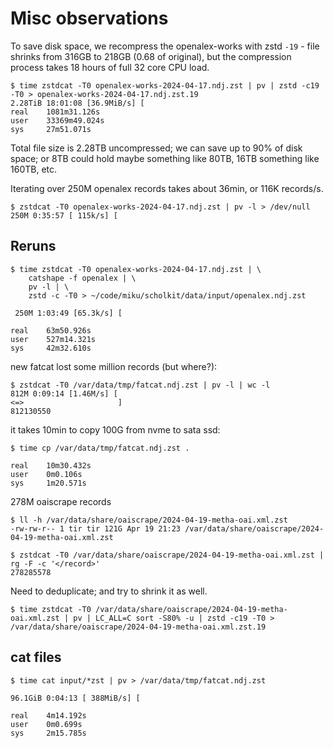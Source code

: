 # Misc observations

To save disk space, we recompress the openalex-works with zstd `-19` - file
shrinks from 316GB to 218GB (0.68 of original), but the compression process
takes 18 hours of full 32 core CPU load.

```
$ time zstdcat -T0 openalex-works-2024-04-17.ndj.zst | pv | zstd -c19 -T0 > openalex-works-2024-04-17.ndj.zst.19
2.28TiB 18:01:08 [36.9MiB/s] [
real    1081m31.126s
user    33369m49.024s
sys     27m51.071s
```

Total file size is 2.28TB uncompressed; we can save up to 90% of disk space; or
8TB could hold maybe something like 80TB, 16TB something like 160TB, etc.

Iterating over 250M openalex records takes about 36min, or 116K records/s.

```
$ zstdcat -T0 openalex-works-2024-04-17.ndj.zst | pv -l > /dev/null
250M 0:35:57 [ 115k/s] [
```

## Reruns

```
$ time zstdcat -T0 openalex-works-2024-04-17.ndj.zst | \
    catshape -f openalex | \
    pv -l | \
    zstd -c -T0 > ~/code/miku/scholkit/data/input/openalex.ndj.zst

 250M 1:03:49 [65.3k/s] [

real    63m50.926s
user    527m14.321s
sys     42m32.610s
```

new fatcat lost some million records (but where?):

```
$ zstdcat -T0 /var/data/tmp/fatcat.ndj.zst | pv -l | wc -l
812M 0:09:14 [1.46M/s] [                                                                                                                                                                                             <=>                     ]
812130550
```

it takes 10min to copy 100G from nvme to sata ssd:

```
$ time cp /var/data/tmp/fatcat.ndj.zst .

real    10m30.432s
user    0m0.106s
sys     1m20.571s
```

278M oaiscrape records

```
$ ll -h /var/data/share/oaiscrape/2024-04-19-metha-oai.xml.zst
-rw-rw-r-- 1 tir tir 121G Apr 19 21:23 /var/data/share/oaiscrape/2024-04-19-metha-oai.xml.zst

$ zstdcat -T0 /var/data/share/oaiscrape/2024-04-19-metha-oai.xml.zst | rg -F -c '</record>'
278285578
```

Need to deduplicate; and try to shrink it as well.

```
$ time zstdcat -T0 /var/data/share/oaiscrape/2024-04-19-metha-oai.xml.zst | pv | LC_ALL=C sort -S80% -u | zstd -c19 -T0 > /var/data/share/oaiscrape/2024-04-19-metha-oai.xml.zst.19
```

## cat files

```
$ time cat input/*zst | pv > /var/data/tmp/fatcat.ndj.zst

96.1GiB 0:04:13 [ 388MiB/s] [

real    4m14.192s
user    0m0.699s
sys     2m15.785s
```


